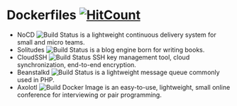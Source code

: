 # Dockerfiles [![HitCount](https://hits.dwyl.com/naiba/Dockerfiles.svg)](https://hits.dwyl.com/naiba/Dockerfiles)

- NoCD ![Build Status](https://github.com/naiba/nocd/workflows/Build%20Docker%20Image/badge.svg) is a lightweight continuous delivery system for small and micro teams.
- Solitudes ![Build Status](https://github.com/naiba/solitudes/workflows/Build%20Docker%20Image/badge.svg) is a blog engine born for writing books.
- CloudSSH ![Build Status](https://github.com/naiba/cloudssh/workflows/goreleaser/badge.svg) SSH key management tool, cloud synchronization, end-to-end encryption.
- Beanstalkd ![Build Status](https://github.com/naiba/Dockerfiles/workflows/beanstalkd/badge.svg) is a lightweight message queue commonly used in PHP.
- Axolotl ![Build Docker Image](https://github.com/naiba/axolotl/workflows/Build%20Docker%20Image/badge.svg) is an easy-to-use, lightweight, small online conference for interviewing or pair programming.
